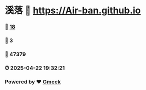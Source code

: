 # 溪落 :link: https://Air-ban.github.io 
### :page_facing_up: [18](https://Air-ban.github.io/tag.html) 
### :speech_balloon: 3 
### :hibiscus: 47379 
### :alarm_clock: 2025-04-22 19:32:21 
### Powered by :heart: [Gmeek](https://github.com/Meekdai/Gmeek)
